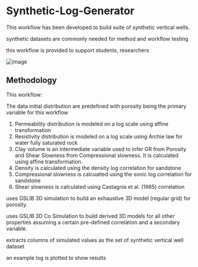 # Synthetic-Log-Generator

This workflow has been developed to build suite of synthetic vertical wells.

synthetic datasets are commonly needed for method and workflow testing

this workflow is provided to support students, researchers

![image](https://github.com/user-attachments/assets/2f99e023-c0b8-4949-8a4d-714d20f8b3f7)

## Methodology
This workflow:

The data initial distribution are predefined with porosity being the primary variable for this workflow

 1) Permeability distribution is modeled on a log scale using affine transformation
 2) Resistivity distribution is modeled on a log scale using Archie law for water fully saturated rock
 3) Clay volume is an intermediate variable used to infer GR from Porosity and Shear Slowness from Compressional slowness. It is calculated using affine transformation.
 4) Density is calculated using the density log correlation for sandstone
  5) Compressional slowness is calcualted using the sonic log correlation for sandstone
 6) Shear slowness is calculated using Castagnia et al. (1985) correlation


uses GSLIB 3D simulation to build an exhaustive 3D model (regular grid) for porosity.

uses GSLIB 3D Co Simulation to build derived 3D models for all other properties assuming a certain pre-defined correlation and a secondary variable.

extracts columns of simulated values as the set of synthetic vertical well dataset

an example log is plotted to show results
